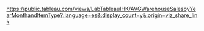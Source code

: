 https://public.tableau.com/views/LabTableauIHK/AVGWarehouseSalesbyYearMonthandItemType?:language=es&:display_count=y&:origin=viz_share_link
